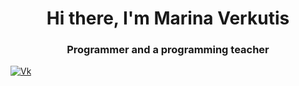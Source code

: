 <div id="header" align="center">
	<h1>Hi there, I'm Marina Verkutis</h1>
	<h3>Рrogrammer and a programming teacher</h3>
</div>
<a href="vk-url">
	<img src="https://img.shields.io/badge/Vk-blue?style=for-the-badge&logo=linkedin&logoColor=white" alt="Vk"/>
</a>
